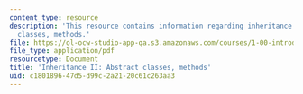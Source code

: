 ```yaml
---
content_type: resource
description: 'This resource contains information regarding inheritance II: abstract
  classes, methods.'
file: https://ol-ocw-studio-app-qa.s3.amazonaws.com/courses/1-00-introduction-to-computers-and-engineering-problem-solving-spring-2012/c180189647d5d99c2a2120c61c263aa3_MIT1_00S12_Lec_14.pdf
file_type: application/pdf
resourcetype: Document
title: 'Inheritance II: Abstract classes, methods'
uid: c1801896-47d5-d99c-2a21-20c61c263aa3
---
```

